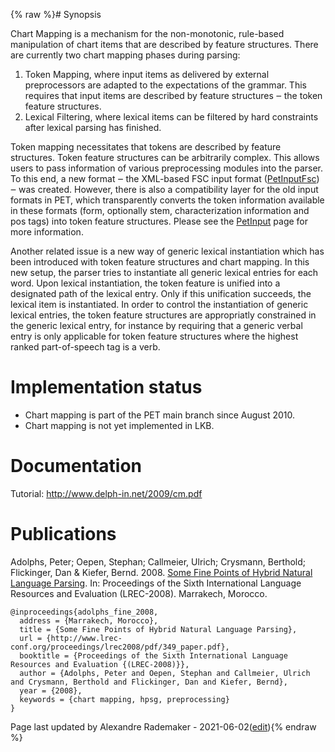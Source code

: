 {% raw %}# Synopsis

Chart Mapping is a mechanism for the non-monotonic, rule-based
manipulation of chart items that are described by feature structures.
There are currently two chart mapping phases during parsing:

1. Token Mapping, where input items as delivered by external
preprocessors are adapted to the expectations of the grammar. This
requires that input items are described by feature structures ‒ the
token feature structures.
2. Lexical Filtering, where lexical items can be filtered by hard
constraints after lexical parsing has finished.

Token mapping necessitates that tokens are described by feature
structures. Token feature structures can be arbitrarily complex. This
allows users to pass information of various preprocessing modules into
the parser. To this end, a new format ‒ the XML-based FSC input format
([PetInputFsc](https://blog.inductorsoftware.com/docsproto/garage/PetInputFsc)) ‒ was created. However, there is also a
compatibility layer for the old input formats in PET, which
transparently converts the token information available in these formats
(form, optionally stem, characterization information and pos tags) into
token feature structures. Please see the [PetInput](https://blog.inductorsoftware.com/docsproto/garage/PetInput) page for
more information.

Another related issue is a new way of generic lexical instantiation
which has been introduced with token feature structures and chart
mapping. In this new setup, the parser tries to instantiate all generic
lexical entries for each word. Upon lexical instantiation, the token
feature is unified into a designated path of the lexical entry. Only if
this unification succeeds, the lexical item is instantiated. In order to
control the instantiation of generic lexical entries, the token feature
structures are appropriatly constrained in the generic lexical entry,
for instance by requiring that a generic verbal entry is only applicable
for token feature structures where the highest ranked part-of-speech tag
is a verb.

# Implementation status

- Chart mapping is part of the PET main branch since August 2010.
- Chart mapping is not yet implemented in LKB.

# Documentation

Tutorial: <http://www.delph-in.net/2009/cm.pdf>

# Publications

Adolphs, Peter; Oepen, Stephan; Callmeier, Ulrich; Crysmann, Berthold;
Flickinger, Dan & Kiefer, Bernd. 2008. [Some Fine Points of Hybrid
Natural Language
Parsing](http://www.lrec-conf.org/proceedings/lrec2008/pdf/349_paper.pdf).
In: Proceedings of the Sixth International Language Resources and
Evaluation (LREC-2008). Marrakech, Morocco. ﻿

    ﻿@inproceedings{adolphs_fine_2008,
      address = {Marrakech, Morocco},
      title = {Some Fine Points of Hybrid Natural Language Parsing},
      url = {http://www.lrec-conf.org/proceedings/lrec2008/pdf/349_paper.pdf},
      booktitle = {Proceedings of the Sixth International Language Resources and Evaluation {(LREC-2008)}},
      author = {Adolphs, Peter and Oepen, Stephan and Callmeier, Ulrich and Crysmann, Berthold and Flickinger, Dan and Kiefer, Bernd},
      year = {2008},
      keywords = {chart mapping, hpsg, preprocessing}
    }

Page last updated by Alexandre Rademaker - 2021-06-02([edit](https://github.com/delph-in/docs/wiki/ChartMapping/_edit)){% endraw %}